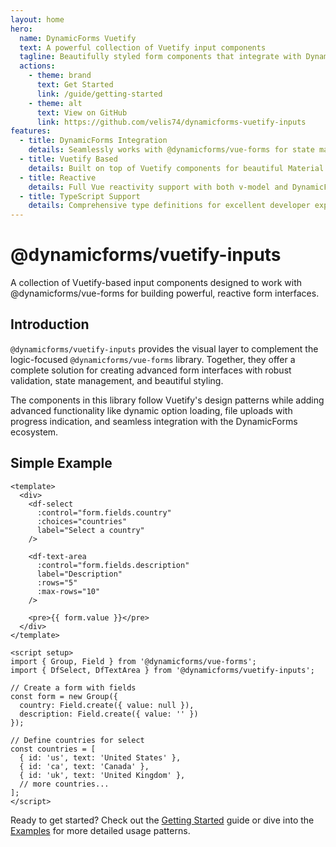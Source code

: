 ```yaml
---
layout: home
hero:
  name: DynamicForms Vuetify
  text: A powerful collection of Vuetify input components
  tagline: Beautifully styled form components that integrate with DynamicForms vue-forms package
  actions:
    - theme: brand
      text: Get Started
      link: /guide/getting-started
    - theme: alt
      text: View on GitHub
      link: https://github.com/velis74/dynamicforms-vuetify-inputs
features:
  - title: DynamicForms Integration
    details: Seamlessly works with @dynamicforms/vue-forms for state management and validation
  - title: Vuetify Based
    details: Built on top of Vuetify components for beautiful Material Design styling
  - title: Reactive
    details: Full Vue reactivity support with both v-model and DynamicForms Field controls
  - title: TypeScript Support
    details: Comprehensive type definitions for excellent developer experience
---
```


# @dynamicforms/vuetify-inputs

A collection of Vuetify-based input components designed to work with @dynamicforms/vue-forms for building powerful, 
reactive form interfaces.

## Introduction

`@dynamicforms/vuetify-inputs` provides the visual layer to complement the logic-focused `@dynamicforms/vue-forms` 
library. Together, they offer a complete solution for creating advanced form interfaces with robust validation, 
state management, and beautiful styling.

The components in this library follow Vuetify's design patterns while adding advanced functionality like dynamic 
option loading, file uploads with progress indication, and seamless integration with the DynamicForms ecosystem.

## Simple Example

```vue
<template>
  <div>
    <df-select
      :control="form.fields.country"
      :choices="countries"
      label="Select a country"
    />
    
    <df-text-area
      :control="form.fields.description"
      label="Description"
      :rows="5"
      :max-rows="10"
    />
    
    <pre>{{ form.value }}</pre>
  </div>
</template>

<script setup>
import { Group, Field } from '@dynamicforms/vue-forms';
import { DfSelect, DfTextArea } from '@dynamicforms/vuetify-inputs';

// Create a form with fields
const form = new Group({
  country: Field.create({ value: null }),
  description: Field.create({ value: '' })
});

// Define countries for select
const countries = [
  { id: 'us', text: 'United States' },
  { id: 'ca', text: 'Canada' },
  { id: 'uk', text: 'United Kingdom' },
  // more countries...
];
</script>
```

Ready to get started? Check out the [Getting Started](/guide/getting-started) guide or dive into the 
[Examples](/examples/) for more detailed usage patterns.

<script setup>
</script>
